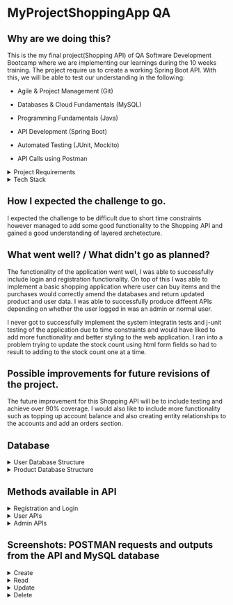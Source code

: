 # MyProjectShoppingApp QA 

## Why are we doing this? 

This is the my final project(Shopping API) of QA Software Development Bootcamp where we are implementing our learnings during the 10 weeks training.  The project require us to create a working Spring Boot API. With this, we will be able to test our understanding in the following:

* Agile & Project Management (Git)

* Databases & Cloud Fundamentals (MySQL)

* Programming Fundamentals (Java)

* API Development (Spring Boot)

* Automated Testing (JUnit, Mockito)

* API Calls using Postman

<details>
<summary>Project Requirements</summary>

> -	Code fully integrated into a Version Control System 
> -	A relational database, locally or within the Cloud, which is used to persist data for the project.
> -	A functional application ‘back-end’, written in a suitable framework of the language covered in training (Java/Spring Boot)
> -	A build (.jar) of your application, including any dependencies it might need, produced using an integrated build tool (Maven).
> -	A series of API calls designed with postman, used for CRUD functionality. (Create, Read, Update, Delete)
</details>

<details>
<summary> Tech Stack </summary>

- Version Control System: **Git**
- Source Code Management: **Github**
- Database Management System: **MySQL**
- Core Language: **Java**
- API Dev platform: **Spring**
- Build Tool: **Maven**
</details>

## How I expected the challenge to go.

I expected the challenge to be difficult due to short time constraints however managed to add some good functionality to the Shopping API and gained a good understanding of layered archetecture. 


## What went well? / What didn't go as planned?

The functionality of the application went well, I was able to successfully include login and registration functionality. On top of this I was able to implement a basic shopping application where user can buy items and the purchases would correctly amend the databases and return updated product and user data. I was able to successfully produce diffeent APIs depending on whether the user logged in was an admin or normal user. 

I never got to successfully implement the system integratin tests and j-unit testing of the application due to time constraints and would have liked to add more functionality and better styling to the web application. I ran into a problem trying to update the stock count using html form fields so had to result to adding to the stock count one at a time.

## Possible improvements for future revisions of the project.
The future improvement for this Shopping API will be to include testing and achieve over 90% coverage. I would also like to include more functionality such as topping up account balance and also creating entity relationships to the accounts and add an orders section.

## Database
<details>
<summary> User Database Structure </summary>
  
![](https://github.com/AliG-123/MyProjectShoppingApp/blob/main/Final%20Project%20Shopping%20App/UserDatabaseStructure.png?raw=true)
</details>
 
<details>
<summary> Product Database Structure </summary>
  
![](https://github.com/AliG-123/MyProjectShoppingApp/blob/main/Final%20Project%20Shopping%20App/ProductDatabaseStructure.png?raw=true)
</details>
 
  
## Methods available in API

<details>
  <summary>Registration and Login</summary>
  
The homepage is a login page where a user can login to their account or go to another page to register and create an account.

To create an account user must enter the following fields:
* Username
* Password
* First Name
* Last Name (This is not stored)
* Email

Data is then stored in MySQL database and the user is given the role "user" and an account balance of £100.

If user chooses to login the username and password must match an account on the database if there is no match an incorrect credentials message will be displayed. If successful they will be taken to a normal user page or an admin page depending on if they have the role "user" or "admin"
 
</details>

<details>
<summary>User APIs</summary>

> -	 Welcome User Page (Account details are shown) with navigation bar to go to other links on the website whilst user is logged in
> -	 View Account Balance - User can view there account balance
> -  Buy Products - The user can buy from the shop which displays all the items in the shop and the prices and stock count. If they purchase any item, their account balance will be reduced, the stock count of the item purchased will reduce, and a message is displayed to confirm their purchase of said item.
> -	Change Account Details - The user can go to this page to change the details of their account. They can change the following: Password, First Name, and Email. If they successfully update they will be prompted that details have been updated and can continue navigating on the site.
> -	Delete Account- The user can delete there account but they must confirm the current password on their account and if it is incorrect then user will recieve a "Incorrect password" messsage. If the user enters the correct password, their account will be deleted and they will be directed back to the login page
> - Logout - When the user clicks logout the session is invalidated (session stores logged in user) and they will be redirected to the login page. They will no longer be able to access any of the links above.
</details>

<details>
<summary> Admin APIs </summary>
  
> -	 Welcome Admin Page (Account details are shown) with navigation bar to go to other links on the website whilst admin is logged in
> -	 Replenish Stock - If admin accesses this api they will be able to view the current products in the shop and will be able to update the stock count of any of the items by clicking add stock which will add 1 to the stock count of the item and the page will be updated to show the new stock count. They will be prompted of a message to confirm which items stock count has been updated. 
> - View Users - On this admin api the admin can view all the users present on the database and change the roles of the a user from "user" to "admin" or vice versa. They will be prompted which user's role has been changed.
> -	Add products - This API displays the shop and all the products in the shop with the product details. The admin can add an item to the shop by inserting data of productID,uniCount,Price, and product name in the fields and click the add product button. This will add the product to the database and the page will be refreshed to show the shop with the new product added.
> - Logout - When the user clicks logout the session is invalidated (session stores logged in user) and they will be redirected to the login page. They will no longer be able to access any of the links above.

</details>

## Screenshots: POSTMAN requests and outputs from the API and MySQL database

<details>
<summary> Create </summary>

<details>
  <summary> Registration </summary>
> Registration - Creates user if username doesn't exist in the database.
  
  ![](https://github.com/AliG-123/MyProjectShoppingApp/blob/main/Final%20Project%20Shopping%20App/PostmanRegisterUser.png?raw=true) 
  
  > MYSQL database showing new user
  
 ![](https://github.com/AliG-123/MyProjectShoppingApp/blob/main/Final%20Project%20Shopping%20App/PostmanMySQLBeforeUpdate.png?raw=true)
  
</details> 

  <details>
  
  <summary> Adding Products to Shop </summary>
   
  > Add Product Page
    
   ![](https://github.com/AliG-123/MyProjectShoppingApp/blob/main/Final%20Project%20Shopping%20App/addproductpage.png?raw=true)
    
  > Adding Product
    
  ![](https://github.com/AliG-123/MyProjectShoppingApp/blob/main/Final%20Project%20Shopping%20App/PostmanAddedProduct.png?raw=true)
    
  > MySQL showing product has been added
    
  ![](https://github.com/AliG-123/MyProjectShoppingApp/blob/main/Final%20Project%20Shopping%20App/MySQLProductAdded.png?raw=true)
    
  </details>
</details>


<details>
<summary> Read </summary>
  
  >User Login to display data - POST method
  
![](https://github.com/AliG-123/MyProjectShoppingApp/blob/main/Final%20Project%20Shopping%20App/PostmanLogin.png?raw=true)
  
  >View all users page when Admin has logged in- GET method
  
![](https://github.com/AliG-123/MyProjectShoppingApp/blob/main/Final%20Project%20Shopping%20App/PostmanViewAllUsers.png?raw=true)
  

</details>

<details>
<summary> Update </summary>

<details>
  <summary> Updating User Details </summary>
>Update User Details Page (Only for logged in user) - GET Method
  
![](https://github.com/AliG-123/MyProjectShoppingApp/blob/main/Final%20Project%20Shopping%20App/ChangeAccountDetailsPage.png?raw=true)

  
>MySQL before update
  
![](https://github.com/AliG-123/MyProjectShoppingApp/blob/main/Final%20Project%20Shopping%20App/PostmanMySQLBeforeUpdate.png?raw=true)

>Change Details (Only for logged in user) - POST Method
  
![](https://github.com/AliG-123/MyProjectShoppingApp/blob/main/Final%20Project%20Shopping%20App/PostmanAccountUpdated.png?raw=true)


>MySQL after update
  
![](https://github.com/AliG-123/MyProjectShoppingApp/blob/main/Final%20Project%20Shopping%20App/PostmanMySQLAfterUpdate.png?raw=true)

  </details>
  
  <details>
  <summary> Shopping </summary>
>Shop Page (Only for logged in user) - GET Method
  
![](https://github.com/AliG-123/MyProjectShoppingApp/blob/main/Final%20Project%20Shopping%20App/PostmanShopPage.png?raw=true)

  
>User purchasing item from shop - POST method
  
![](https://github.com/AliG-123/MyProjectShoppingApp/blob/main/Final%20Project%20Shopping%20App/PostmanShopping.png?raw=true)

  </details>
  
  <details>
    
  <summary> Admin Updating product stock </summary>
   
  > Stock Page Before - GET method
    
  ![](https://github.com/AliG-123/MyProjectShoppingApp/blob/main/Final%20Project%20Shopping%20App/AddStockBefore.png?raw=true)
    
  > Stock Page After - POST method
    
  ![](https://github.com/AliG-123/MyProjectShoppingApp/blob/main/Final%20Project%20Shopping%20App/AddStockAfter.png?raw=true)
  
  
  </details>
  
  <details>
    
  <summary> Admin Updating user roles </summary>
   
  > View all users Page Before - GET method
    
  ![](https://github.com/AliG-123/MyProjectShoppingApp/blob/main/Final%20Project%20Shopping%20App/ViewingAllUsers(admin).png?raw=true)
    
  > Changning user roles - POST method
    
  ![](https://github.com/AliG-123/MyProjectShoppingApp/blob/main/Final%20Project%20Shopping%20App/ChangingRoles.png?raw=true)
  
   > MySQL after user role changed
    
  ![](https://github.com/AliG-123/MyProjectShoppingApp/blob/main/Final%20Project%20Shopping%20App/MySQLRoleUpdated.png?raw=true)
  
  </details>
  </details>
  
<details>
<summary> Delete </summary>
 
> Delete Account Page Before (Deletes only Logged IN users account)

![](https://github.com/AliG-123/MyProjectShoppingApp/blob/main/Final%20Project%20Shopping%20App/PostmanDeleteAccountPageBefore.png?raw=true) 
  
> Delete Account Wrong Credentials Entered

![](https://github.com/AliG-123/MyProjectShoppingApp/blob/main/Final%20Project%20Shopping%20App/PostmanDeleteAccountWrongPassword.png?raw=true)
  
> Delete Account corrent Credentials Entered
![](https://raw.githubusercontent.com/AliG-123/MyProjectShoppingApp/main/Final%20Project%20Shopping%20App/PostmanAccountDeleted.png) 
 

</details>





